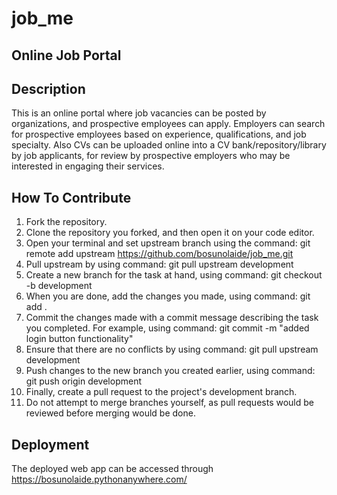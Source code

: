 # job_me

## Online Job Portal

## Description
This is an online portal where job vacancies can be posted by organizations, and prospective employees can apply. Employers can search for prospective employees based on experience, qualifications, and job specialty.  Also CVs can be uploaded online into a CV bank/repository/library by job applicants, for review by prospective employers who may be interested in engaging their services.

## How To Contribute
1. Fork the repository.
2. Clone the repository you forked, and then open it on your code editor.
3. Open your terminal and set upstream branch using the command: git remote add upstream https://github.com/bosunolaide/job_me.git
4. Pull upstream by using command: git pull upstream development
5. Create a new branch for the task at hand, using command: git checkout -b development
6. When you are done, add the changes you made, using command: git add .
7. Commit the changes made with a commit message describing the task you completed. For example, using command: git commit -m "added login button functionality"
8. Ensure that there are no conflicts by using command: git pull upstream development
9. Push changes to the new branch you created earlier, using command: git push origin development
10. Finally, create a pull request to the project's development branch.
11. Do not attempt to merge branches yourself, as pull requests would be reviewed before merging would be done.

## Deployment
The deployed web app can be accessed through https://bosunolaide.pythonanywhere.com/

